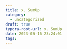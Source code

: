 ```yaml
---
title: x. SumUp
category:
  - uncategorized
draft: true
typora-root-url: x. SumUp
date: 2023-05-16 23:24:01
tags:
---
```


